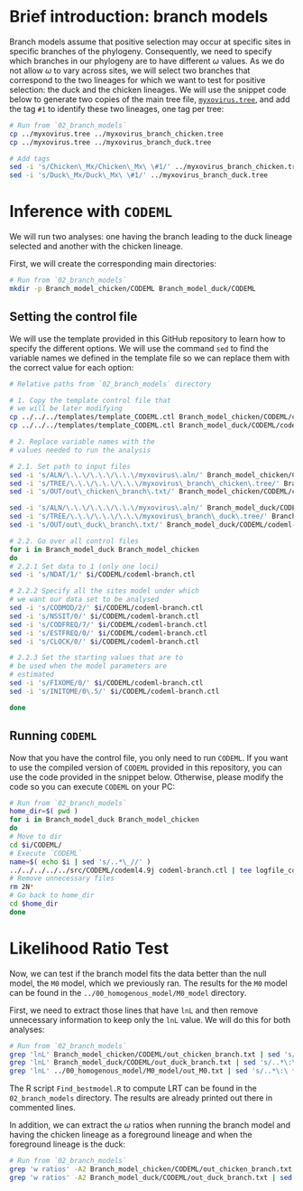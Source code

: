 # Brief introduction: branch models 
Branch models assume that positive selection may occur
at specific sites in specific branches of the phylogeny. 
Consequently, we need to specify which branches in our phylogeny 
are to have different $\omega$ values. As we do not allow
$\omega$ to vary across sites, we will select two branches that correspond to the two lineages 
for which we want to test for positive selection: the duck and the chicken lineages. We will 
use the snippet code below to generate two copies of the main tree file, 
[`myxovirus.tree`](../myxovirus.tree), and add the tag `#1` to identify these two lineages,
one tag per tree:

```sh 
# Run from `02_branch_models`
cp ../myxovirus.tree ../myxovirus_branch_chicken.tree 
cp ../myxovirus.tree ../myxovirus_branch_duck.tree 

# Add tags 
sed -i 's/Chicken\_Mx/Chicken\_Mx\ \#1/' ../myxovirus_branch_chicken.tree
sed -i 's/Duck\_Mx/Duck\_Mx\ \#1/' ../myxovirus_branch_duck.tree
```

# Inference with `CODEML`
We will run two analyses: one having the branch leading to the duck lineage selected 
and another with the chicken lineage.

First, we will create the corresponding main directories:

```sh
# Run from `02_branch_models`
mkdir -p Branch_model_chicken/CODEML Branch_model_duck/CODEML
```

## Setting the control file 
We will use the template provided in this GitHub repository to learn how to 
specify the different options. We will use the command `sed` to find the 
variable names we defined in the template file so we can replace them
with the correct value for each option: 

```sh
# Relative paths from `02_branch_models` directory

# 1. Copy the template control file that 
# we will be later modifying
cp ../../../templates/template_CODEML.ctl Branch_model_chicken/CODEML/codeml-branch.ctl 
cp ../../../templates/template_CODEML.ctl Branch_model_duck/CODEML/codeml-branch.ctl 

# 2. Replace variable names with the 
# values needed to run the analysis 

# 2.1. Set path to input files
sed -i 's/ALN/\.\.\/\.\.\/\.\.\/myxovirus\.aln/' Branch_model_chicken/CODEML/codeml-branch.ctl 
sed -i 's/TREE/\.\.\/\.\.\/\.\.\/myxovirus\_branch\_chicken\.tree/' Branch_model_chicken/CODEML/codeml-branch.ctl 
sed -i 's/OUT/out\_chicken\_branch\.txt/' Branch_model_chicken/CODEML/codeml-branch.ctl 

sed -i 's/ALN/\.\.\/\.\.\/\.\.\/myxovirus\.aln/' Branch_model_duck/CODEML/codeml-branch.ctl 
sed -i 's/TREE/\.\.\/\.\.\/\.\.\/myxovirus\_branch\_duck\.tree/' Branch_model_duck/CODEML/codeml-branch.ctl 
sed -i 's/OUT/out\_duck\_branch\.txt/' Branch_model_duck/CODEML/codeml-branch.ctl 

# 2.2. Go over all control files
for i in Branch_model_duck Branch_model_chicken
do
# 2.2.1 Set data to 1 (only one loci)
sed -i 's/NDAT/1/' $i/CODEML/codeml-branch.ctl 

# 2.2.2 Specify all the sites model under which
# we want our data set to be analysed
sed -i 's/CODMOD/2/' $i/CODEML/codeml-branch.ctl 
sed -i 's/NSSIT/0/' $i/CODEML/codeml-branch.ctl 
sed -i 's/CODFREQ/7/' $i/CODEML/codeml-branch.ctl 
sed -i 's/ESTFREQ/0/' $i/CODEML/codeml-branch.ctl 
sed -i 's/CLOCK/0/' $i/CODEML/codeml-branch.ctl 

# 2.2.3 Set the starting values that are to  
# be used when the model parameters are 
# estimated
sed -i 's/FIXOME/0/' $i/CODEML/codeml-branch.ctl 
sed -i 's/INITOME/0\.5/' $i/CODEML/codeml-branch.ctl  

done
```  

## Running `CODEML`
Now that you have the control file, you only need to run `CODEML`. 
If you want to use the compiled version of `CODEML` provided in 
this repository, you can use the code provided in the snippet below.
Otherwise, please modify the code so you can execute 
`CODEML` on your PC:

```sh
# Run from `02_branch_models`
home_dir=$( pwd )
for i in Branch_model_duck Branch_model_chicken
do
# Move to dir 
cd $i/CODEML/
# Execute `CODEML`
name=$( echo $i | sed 's/..*\_//' )
../../../../../src/CODEML/codeml4.9j codeml-branch.ctl | tee logfile_codeml-branch_$name.txt
# Remove unnecessary files 
rm 2N*
# Go back to home_dir 
cd $home_dir
done
```

# Likelihood Ratio Test
Now, we can test if the branch model fits the data better than the null model, the `M0` model, which 
we previously ran. The results for the `M0` model can be found in the `../00_homogenous_model/M0_model` 
directory.

First, we need to extract those lines that have `lnL` and then 
remove unnecessary information to keep only the `lnL` value. We will do this for both 
analyses:

```sh
# Run from `02_branch_models`
grep 'lnL' Branch_model_chicken/CODEML/out_chicken_branch.txt | sed 's/..*\:\ *//' | sed 's/\ ..*//' > lnL_branch_mods.txt
grep 'lnL' Branch_model_duck/CODEML/out_duck_branch.txt | sed 's/..*\:\ *//' | sed 's/\ ..*//' >> lnL_branch_mods.txt
grep 'lnL' ../00_homogenous_model/M0_model/out_M0.txt | sed 's/..*\:\ *//' | sed 's/\ ..*//' >> lnL_branch_mods.txt
```

The R script `Find_bestmodel.R` to compute LRT can be found in the `02_branch_models` directory.
The results are already printed out there in commented lines.

In addition, we can extract the $\omega$ ratios when running the branch model and 
having the chicken lineage as a foreground lineage and when the foreground lineage 
is the duck: 

```sh
# Run from `02_branch_models`
grep 'w ratios' -A2 Branch_model_chicken/CODEML/out_chicken_branch.txt | sed -n '2,2p' > Branch_model_chicken/tree_chicken_wratios.tree
grep 'w ratios' -A2 Branch_model_duck/CODEML/out_duck_branch.txt | sed -n '2,2p' > Branch_model_duck/tree_duck_wratios.tree
```